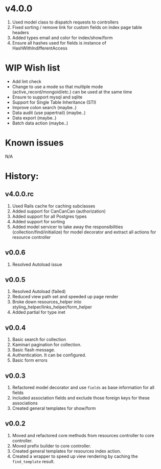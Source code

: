 # v4.0.0

1. Used model class to dispatch requests to controllers
2. Fixed sorting / remove link for custom fields on index page table headers
3. Added types email and color for index/show/form
4. Ensure all hashes used for fields is instance of HashWithIndifferentAccess

# WIP Wish list

- Add lint check
- Change to use a mode so that multiple mode (active_record/mongoid/etc.) can be used at the same time
- Ensure to support mysql and sqlite
- Support for Single Table Inheritance (STI)
- Improve colon search (maybe..)
- Data audit (use papertrail) (maybe..)
- Data export (maybe..)
- Batch data action (maybe..)

# Known issues

N/A

# History:
## v4.0.0.rc

1. Used Rails cache for caching subclasses
2. Added support for CanCanCan (authorization)
3. Added support for all Postgres types
4. Added support for sorting
5. Added model servicer to take away the responsibilities (collection/find/initialize) for model decorator and extract all actions for resource controller

## v0.0.6

1. Resolved Autoload issue

## v0.0.5

1. Resolved Autoload (failed)
2. Reduced view path set and speeded up page render
3. Broke down resources_helper into styling_helper/links_helper/form_helper
4. Added partial for type inet

## v0.0.4

1. Basic search for collection
2. Kaminari pagination for collection.
3. Basic flash message.
4. Authentication. It can be configured.
5. Basic form errors

## v0.0.3

1. Refactored model decorator and use `fields` as base information for all fields
2. Included association fields and exclude those foreign keys for these associations
3. Created general templates for show/form

## v0.0.2

1. Moved and refactored core methods from resources controller to core controller.
2. Moved prefix builder to core controller.
2. Created general templates for resources index action.
3. Created a wrapper to speed up view rendering by caching the `find_template` result.
